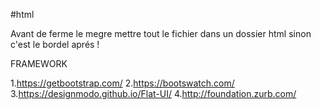 #html

Avant de ferme le megre mettre tout le fichier dans un dossier html
sinon c'est le bordel aprés !

FRAMEWORK

1.https://getbootstrap.com/
2.https://bootswatch.com/
3.https://designmodo.github.io/Flat-UI/
4.http://foundation.zurb.com/
